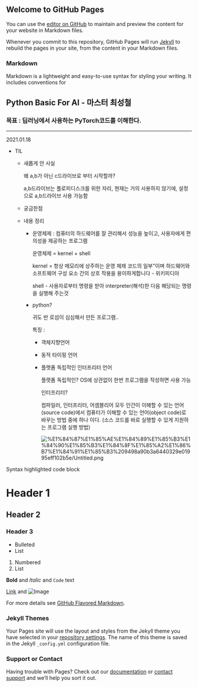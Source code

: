 ## Welcome to GitHub Pages

You can use the [editor on GitHub](https://github.com/areum514/areum514.github.io/edit/main/README.md) to maintain and preview the content for your website in Markdown files.

Whenever you commit to this repository, GitHub Pages will run [Jekyll](https://jekyllrb.com/) to rebuild the pages in your site, from the content in your Markdown files.

### Markdown

Markdown is a lightweight and easy-to-use syntax for styling your writing. It includes conventions for



## Python Basic For AI - 마스터 최성철

### 목표 : 딥러닝에서 사용하는 PyTorch코드를 이해한다.

---

2021.01.18 

- TIL
    - 새롭게 안 사실

        왜 a,b가 아닌 c드라이브로 부터 시작할까? 

        a,b드라이브는 플로피디스크를 위한 자리, 현재는 거의 사용하지 않기에, 설정으로 a,b드라이브 사용 가능함 

    - 궁금한점

    - 내용 정리
        - 운영체제 : 컴퓨터의 하드웨어를 잘 관리해서 성능을 높이고, 사용자에게 편의성을 제공하는 프로그램

            운영체제 = kernel + shell

            kernel = 항상 메모리에 상주하는 운영 체제 코드의 일부"이며 하드웨어와 소프트웨어 구성 요소 간의 상호 작용을 용이하게합니다 - 위키피디아

            shell - 사용자로부터 명령을 받아 interpreter(해석)한 다음 해당되는 명령을 실행해 주는것 

        - python?

            귀도 반 로섬이 심심해서 만든 프로그램..

             특징 : 

            - 객체지향언어
            - 동적 타이핑 언어
            - 플랫폼 독립적인 인터프리터 언어

                플랫폼 독립적인? OS에 상관없이 한번 프로그램을 작성하면 사용 가능

                인터프리터?  

                컴파일러, 인터프리터, 어셈블리어 모두 인간이 이해할 수 있는 언어(source code)에서 컴퓨터가 이해할 수 있는 언어(object code)로 바꾸는 방법 중에 하나 이다. (소스 코드를 바로 실행할 수 있게 지원하는 프로그램 실행 방법)

                ![%E1%84%87%E1%85%AE%E1%84%89%E1%85%B3%E1%84%90%E1%85%B3%E1%84%8F%E1%85%A2%E1%86%B7%E1%84%91%E1%85%B3%209498a90b3a6440329e01995eff102b5e/Untitled.png](%E1%84%87%E1%85%AE%E1%84%89%E1%85%B3%E1%84%90%E1%85%B3%E1%84%8F%E1%85%A2%E1%86%B7%E1%84%91%E1%85%B3%209498a90b3a6440329e01995eff102b5e/Untitled.png)

Syntax highlighted code block

# Header 1
## Header 2
### Header 3

- Bulleted
- List

1. Numbered
2. List

**Bold** and _Italic_ and `Code` text

[Link](url) and ![Image](src)


For more details see [GitHub Flavored Markdown](https://guides.github.com/features/mastering-markdown/).

### Jekyll Themes

Your Pages site will use the layout and styles from the Jekyll theme you have selected in your [repository settings](https://github.com/areum514/areum514.github.io/settings). The name of this theme is saved in the Jekyll `_config.yml` configuration file.

### Support or Contact

Having trouble with Pages? Check out our [documentation](https://docs.github.com/categories/github-pages-basics/) or [contact support](https://support.github.com/contact) and we’ll help you sort it out.
